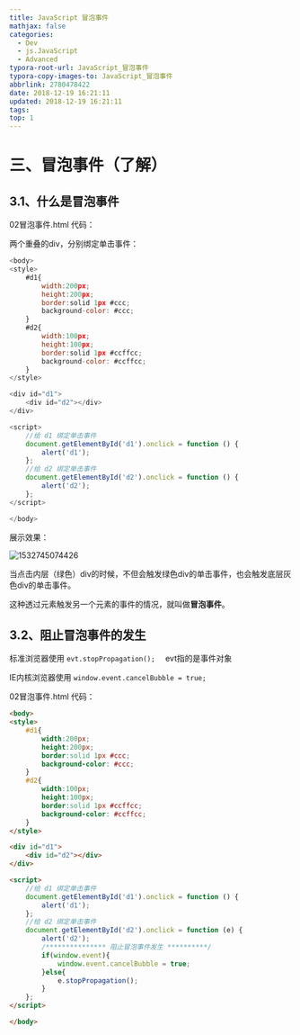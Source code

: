 ```yaml
---
title: JavaScript 冒泡事件
mathjax: false
categories:
  - Dev
  - js.JavaScript
  - Advanced
typora-root-url: JavaScript_冒泡事件
typora-copy-images-to: JavaScript_冒泡事件
abbrlink: 2780478422
date: 2018-12-19 16:21:11
updated: 2018-12-19 16:21:11
tags:
top: 1
---
```



# 三、冒泡事件（了解）

## 3.1、什么是冒泡事件

02冒泡事件.html 代码：

两个重叠的div，分别绑定单击事件：

```javascript
<body>
<style>
    #d1{
        width:200px;
        height:200px;
        border:solid 1px #ccc;
        background-color: #ccc;
    }
    #d2{
        width:100px;
        height:100px;
        border:solid 1px #ccffcc;
        background-color: #ccffcc;
    }
</style>

<div id="d1">
    <div id="d2"></div>
</div>

<script>
    //给 d1 绑定单击事件
    document.getElementById('d1').onclick = function () {
        alert('d1');
    };
    //给 d2 绑定单击事件
    document.getElementById('d2').onclick = function () {
        alert('d2');
    };
</script>

</body>
```

展示效果：

![1532745074426](1532745074426.png)

当点击内层（绿色）div的时候，不但会触发绿色div的单击事件，也会触发底层灰色div的单击事件。

这种透过元素触发另一个元素的事件的情况，就叫做**冒泡事件**。



## 3.2、阻止冒泡事件的发生

标准浏览器使用  `evt.stopPropagation();  `    evt指的是事件对象

IE内核浏览器使用  ``window.event.cancelBubble = true;  ``



02冒泡事件.html  代码：

```html
<body>
<style>
    #d1{
        width:200px;
        height:200px;
        border:solid 1px #ccc;
        background-color: #ccc;
    }
    #d2{
        width:100px;
        height:100px;
        border:solid 1px #ccffcc;
        background-color: #ccffcc;
    }
</style>

<div id="d1">
    <div id="d2"></div>
</div>

<script>
    //给 d1 绑定单击事件
    document.getElementById('d1').onclick = function () {
        alert('d1');
    };
    //给 d2 绑定单击事件
    document.getElementById('d2').onclick = function (e) {
        alert('d2');
        /*************** 阻止冒泡事件发生 **********/
        if(window.event){
            window.event.cancelBubble = true;
        }else{
            e.stopPropagation();
        }
    };
</script>

</body>
```



